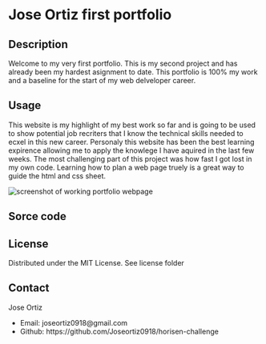 # Jose Ortiz first portfolio

## Description
<p>Welcome to my very first portfolio. This is my second project and has already been my hardest asignment to date. This portfolio is 100% my work and a baseline for the start of my web delveloper career.<p>

## Usage
<p> This website is my highlight of my best work so far and is going to be used to show potential job recriters that I know the technical skills needed to ecxel in this new career. Personaly this website has been the best learning expirence allowing me to apply the knowlege I have aquired in the last few weeks. The most challenging part of this project was how fast I got lost in my own code. Learning how to plan a web page truely is a great way to guide the html and css sheet.

![screenshot of working portfolio webpage]()
## Sorce code
 

## License
Distributed under the MIT License. See license folder

## Contact
Jose Ortiz 
<ul>
    <li>Email: joseortiz0918@gmail.com</li>
    <li>Github: https://github.com/Joseortiz0918/horisen-challenge</li>
